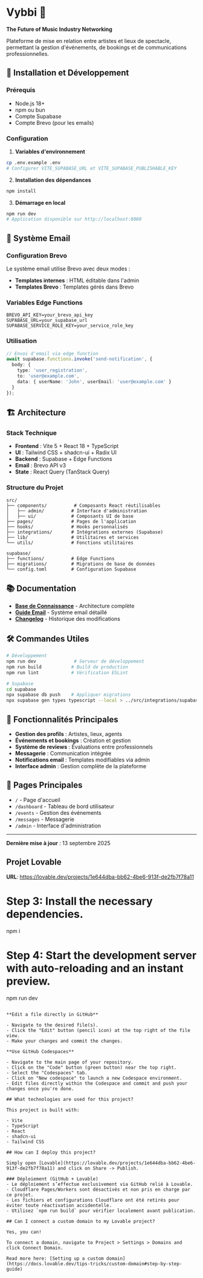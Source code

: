 # Vybbi 🎵

**The Future of Music Industry Networking**

Plateforme de mise en relation entre artistes et lieux de spectacle, permettant la gestion d'événements, de bookings et de communications professionnelles.

## 🚀 Installation et Développement

### Prérequis
- Node.js 18+
- npm ou bun
- Compte Supabase
- Compte Brevo (pour les emails)

### Configuration
1. **Variables d'environnement**
```bash
cp .env.example .env
# Configurer VITE_SUPABASE_URL et VITE_SUPABASE_PUBLISHABLE_KEY
```

2. **Installation des dépendances**
```bash
npm install
```

3. **Démarrage en local**
```bash
npm run dev
# Application disponible sur http://localhost:8080
```

## 📧 Système Email

### Configuration Brevo
Le système email utilise Brevo avec deux modes :
- **Templates internes** : HTML éditable dans l'admin
- **Templates Brevo** : Templates gérés dans Brevo

### Variables Edge Functions
```env
BREVO_API_KEY=your_brevo_api_key
SUPABASE_URL=your_supabase_url  
SUPABASE_SERVICE_ROLE_KEY=your_service_role_key
```

### Utilisation
```typescript
// Envoi d'email via edge function
await supabase.functions.invoke('send-notification', {
  body: {
    type: 'user_registration',
    to: 'user@example.com',
    data: { userName: 'John', userEmail: 'user@example.com' }
  }
});
```

## 🏗️ Architecture

### Stack Technique
- **Frontend** : Vite 5 + React 18 + TypeScript
- **UI** : Tailwind CSS + shadcn-ui + Radix UI  
- **Backend** : Supabase + Edge Functions
- **Email** : Brevo API v3
- **State** : React Query (TanStack Query)

### Structure du Projet
```
src/
├── components/          # Composants React réutilisables
│   ├── admin/          # Interface d'administration  
│   ├── ui/             # Composants UI de base
├── pages/              # Pages de l'application
├── hooks/              # Hooks personnalisés
├── integrations/       # Intégrations externes (Supabase)
├── lib/                # Utilitaires et services
└── utils/              # Fonctions utilitaires

supabase/
├── functions/          # Edge Functions
├── migrations/         # Migrations de base de données
└── config.toml         # Configuration Supabase
```

## 📚 Documentation

- **[Base de Connaissance](./KNOWLEDGE_BASE.md)** - Architecture complète
- **[Guide Email](./EMAIL_SYSTEM_GUIDE.md)** - Système email détaillé  
- **[Changelog](./CHANGELOG.md)** - Historique des modifications

## 🛠️ Commandes Utiles

```bash
# Développement
npm run dev              # Serveur de développement
npm run build           # Build de production
npm run lint            # Vérification ESLint

# Supabase
cd supabase
npx supabase db push    # Appliquer migrations
npx supabase gen types typescript --local > ../src/integrations/supabase/types.ts
```

## 🎯 Fonctionnalités Principales

- **Gestion des profils** : Artistes, lieux, agents
- **Événements et bookings** : Création et gestion
- **Système de reviews** : Évaluations entre professionnels
- **Messagerie** : Communication intégrée
- **Notifications email** : Templates modifiables via admin
- **Interface admin** : Gestion complète de la plateforme

## 📱 Pages Principales

- `/` - Page d'accueil
- `/dashboard` - Tableau de bord utilisateur
- `/events` - Gestion des événements
- `/messages` - Messagerie
- `/admin` - Interface d'administration
---

**Dernière mise à jour** : 13 septembre 2025

## Projet Lovable

**URL**: https://lovable.dev/projects/1e644dba-bb62-4be6-913f-de2fb7f78a11

# Step 3: Install the necessary dependencies.
npm i

# Step 4: Start the development server with auto-reloading and an instant preview.
npm run dev
```

**Edit a file directly in GitHub**

- Navigate to the desired file(s).
- Click the "Edit" button (pencil icon) at the top right of the file view.
- Make your changes and commit the changes.

**Use GitHub Codespaces**

- Navigate to the main page of your repository.
- Click on the "Code" button (green button) near the top right.
- Select the "Codespaces" tab.
- Click on "New codespace" to launch a new Codespace environment.
- Edit files directly within the Codespace and commit and push your changes once you're done.

## What technologies are used for this project?

This project is built with:

- Vite
- TypeScript
- React
- shadcn-ui
- Tailwind CSS

## How can I deploy this project?

Simply open [Lovable](https://lovable.dev/projects/1e644dba-bb62-4be6-913f-de2fb7f78a11) and click on Share -> Publish.

### Déploiement (GitHub + Lovable)
- Le déploiement s’effectue exclusivement via GitHub relié à Lovable.
- Cloudflare Pages/Workers sont désactivés et non pris en charge par ce projet.
- Les fichiers et configurations Cloudflare ont été retirés pour éviter toute réactivation accidentelle.
- Utilisez `npm run build` pour vérifier localement avant publication.

## Can I connect a custom domain to my Lovable project?

Yes, you can!

To connect a domain, navigate to Project > Settings > Domains and click Connect Domain.

Read more here: [Setting up a custom domain](https://docs.lovable.dev/tips-tricks/custom-domain#step-by-step-guide)
